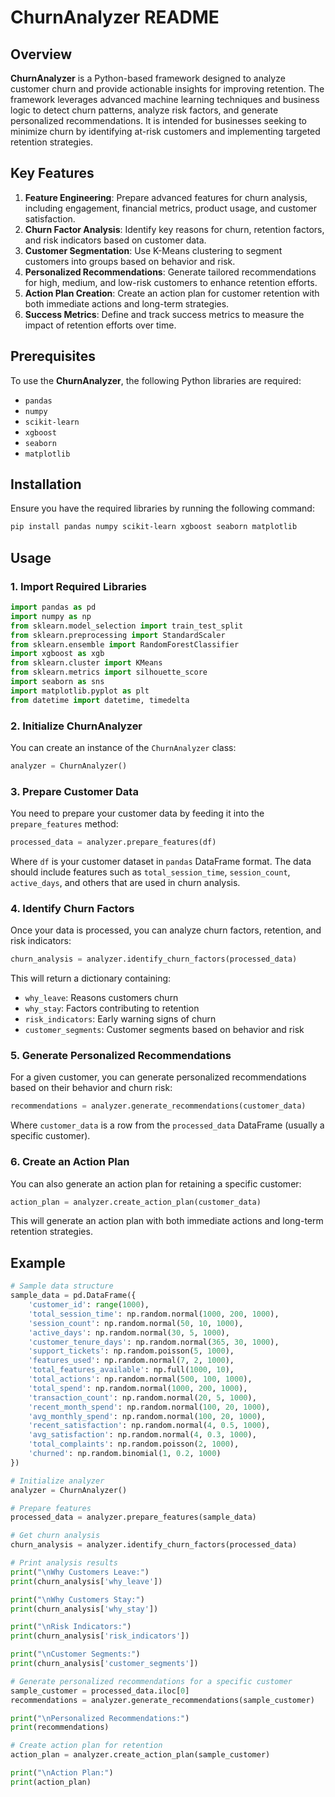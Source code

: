 # ChurnAnalyzer README

## Overview
**ChurnAnalyzer** is a Python-based framework designed to analyze customer churn and provide actionable insights for improving retention. The framework leverages advanced machine learning techniques and business logic to detect churn patterns, analyze risk factors, and generate personalized recommendations. It is intended for businesses seeking to minimize churn by identifying at-risk customers and implementing targeted retention strategies.

## Key Features
1. **Feature Engineering**: Prepare advanced features for churn analysis, including engagement, financial metrics, product usage, and customer satisfaction.
2. **Churn Factor Analysis**: Identify key reasons for churn, retention factors, and risk indicators based on customer data.
3. **Customer Segmentation**: Use K-Means clustering to segment customers into groups based on behavior and risk.
4. **Personalized Recommendations**: Generate tailored recommendations for high, medium, and low-risk customers to enhance retention efforts.
5. **Action Plan Creation**: Create an action plan for customer retention with both immediate actions and long-term strategies.
6. **Success Metrics**: Define and track success metrics to measure the impact of retention efforts over time.

## Prerequisites
To use the **ChurnAnalyzer**, the following Python libraries are required:

- `pandas`
- `numpy`
- `scikit-learn`
- `xgboost`
- `seaborn`
- `matplotlib`

## Installation
Ensure you have the required libraries by running the following command:
```bash
pip install pandas numpy scikit-learn xgboost seaborn matplotlib
```

## Usage

### 1. Import Required Libraries

```python
import pandas as pd
import numpy as np
from sklearn.model_selection import train_test_split
from sklearn.preprocessing import StandardScaler
from sklearn.ensemble import RandomForestClassifier
import xgboost as xgb
from sklearn.cluster import KMeans
from sklearn.metrics import silhouette_score
import seaborn as sns
import matplotlib.pyplot as plt
from datetime import datetime, timedelta
```

### 2. Initialize ChurnAnalyzer
You can create an instance of the `ChurnAnalyzer` class:

```python
analyzer = ChurnAnalyzer()
```

### 3. Prepare Customer Data
You need to prepare your customer data by feeding it into the `prepare_features` method:

```python
processed_data = analyzer.prepare_features(df)
```

Where `df` is your customer dataset in `pandas` DataFrame format. The data should include features such as `total_session_time`, `session_count`, `active_days`, and others that are used in churn analysis.

### 4. Identify Churn Factors
Once your data is processed, you can analyze churn factors, retention, and risk indicators:

```python
churn_analysis = analyzer.identify_churn_factors(processed_data)
```

This will return a dictionary containing:
- `why_leave`: Reasons customers churn
- `why_stay`: Factors contributing to retention
- `risk_indicators`: Early warning signs of churn
- `customer_segments`: Customer segments based on behavior and risk

### 5. Generate Personalized Recommendations
For a given customer, you can generate personalized recommendations based on their behavior and churn risk:

```python
recommendations = analyzer.generate_recommendations(customer_data)
```

Where `customer_data` is a row from the `processed_data` DataFrame (usually a specific customer).

### 6. Create an Action Plan
You can also generate an action plan for retaining a specific customer:

```python
action_plan = analyzer.create_action_plan(customer_data)
```

This will generate an action plan with both immediate actions and long-term retention strategies.

## Example

```python
# Sample data structure
sample_data = pd.DataFrame({
    'customer_id': range(1000),
    'total_session_time': np.random.normal(1000, 200, 1000),
    'session_count': np.random.normal(50, 10, 1000),
    'active_days': np.random.normal(30, 5, 1000),
    'customer_tenure_days': np.random.normal(365, 30, 1000),
    'support_tickets': np.random.poisson(5, 1000),
    'features_used': np.random.normal(7, 2, 1000),
    'total_features_available': np.full(1000, 10),
    'total_actions': np.random.normal(500, 100, 1000),
    'total_spend': np.random.normal(1000, 200, 1000),
    'transaction_count': np.random.normal(20, 5, 1000),
    'recent_month_spend': np.random.normal(100, 20, 1000),
    'avg_monthly_spend': np.random.normal(100, 20, 1000),
    'recent_satisfaction': np.random.normal(4, 0.5, 1000),
    'avg_satisfaction': np.random.normal(4, 0.3, 1000),
    'total_complaints': np.random.poisson(2, 1000),
    'churned': np.random.binomial(1, 0.2, 1000)
})

# Initialize analyzer
analyzer = ChurnAnalyzer()

# Prepare features
processed_data = analyzer.prepare_features(sample_data)

# Get churn analysis
churn_analysis = analyzer.identify_churn_factors(processed_data)

# Print analysis results
print("\nWhy Customers Leave:")
print(churn_analysis['why_leave'])

print("\nWhy Customers Stay:")
print(churn_analysis['why_stay'])

print("\nRisk Indicators:")
print(churn_analysis['risk_indicators'])

print("\nCustomer Segments:")
print(churn_analysis['customer_segments'])

# Generate personalized recommendations for a specific customer
sample_customer = processed_data.iloc[0]
recommendations = analyzer.generate_recommendations(sample_customer)

print("\nPersonalized Recommendations:")
print(recommendations)

# Create action plan for retention
action_plan = analyzer.create_action_plan(sample_customer)

print("\nAction Plan:")
print(action_plan)
```

